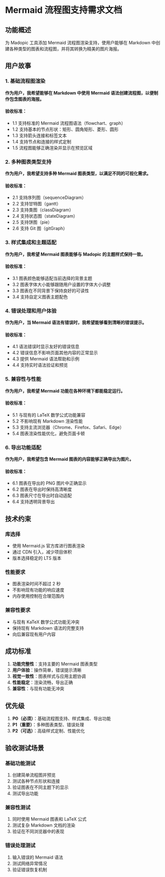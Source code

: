 # Mermaid 流程图支持需求文档

## 功能概述

为 Madopic 工具添加 Mermaid 流程图渲染支持，使用户能够在 Markdown 中创建各种类型的图表和流程图，并将其转换为精美的图片海报。

## 用户故事

### 1. 基础流程图渲染

**作为用户，我希望能够在 Markdown 中使用 Mermaid 语法创建流程图，以便制作包含图表的海报。**

#### 验收标准：
- 1.1 支持标准的 Mermaid 流程图语法（flowchart、graph）
- 1.2 支持基本的节点形状：矩形、圆角矩形、菱形、圆形
- 1.3 支持箭头连接和标签文本
- 1.4 支持节点和连接的样式定制
- 1.5 流程图能够正确渲染并显示在预览区域

### 2. 多种图表类型支持

**作为用户，我希望支持多种 Mermaid 图表类型，以满足不同的可视化需求。**

#### 验收标准：
- 2.1 支持序列图（sequenceDiagram）
- 2.2 支持甘特图（gantt）
- 2.3 支持类图（classDiagram）
- 2.4 支持状态图（stateDiagram）
- 2.5 支持饼图（pie）
- 2.6 支持 Git 图（gitGraph）

### 3. 样式集成和主题适配

**作为用户，我希望 Mermaid 图表能够与 Madopic 的主题样式保持一致。**

#### 验收标准：
- 3.1 图表颜色能够适配当前选择的背景主题
- 3.2 图表字体大小能够跟随用户设置的字体大小调整
- 3.3 图表在不同背景下保持良好的可读性
- 3.4 支持自定义图表主题配色

### 4. 错误处理和用户体验

**作为用户，当 Mermaid 语法有错误时，我希望能够看到清晰的错误提示。**

#### 验收标准：
- 4.1 语法错误时显示友好的错误信息
- 4.2 错误信息不影响页面其他内容的正常显示
- 4.3 提供 Mermaid 语法帮助和示例
- 4.4 支持实时语法验证和预览

### 5. 兼容性与性能

**作为用户，我希望 Mermaid 功能在各种环境下都能稳定运行。**

#### 验收标准：
- 5.1 与现有的 LaTeX 数学公式功能兼容
- 5.2 不影响现有 Markdown 渲染性能
- 5.3 支持主流浏览器（Chrome、Firefox、Safari、Edge）
- 5.4 图表渲染性能优化，避免页面卡顿

### 6. 导出功能适配

**作为用户，我希望包含 Mermaid 图表的内容能够正确导出为图片。**

#### 验收标准：
- 6.1 图表在导出的 PNG 图片中正确显示
- 6.2 图表在导出时保持高清晰度
- 6.3 图表尺寸在导出时自动适配
- 6.4 支持透明背景导出

## 技术约束

### 库选择
- 使用 Mermaid.js 官方库进行图表渲染
- 通过 CDN 引入，减少项目体积
- 版本选择稳定的 LTS 版本

### 性能要求
- 图表渲染时间不超过 2 秒
- 不影响现有功能的响应速度
- 内存使用控制在合理范围内

### 兼容性要求
- 与现有 KaTeX 数学公式功能无冲突
- 保持现有 Markdown 语法的完整支持
- 向后兼容现有用户内容

## 成功标准

1. **功能完整性**：支持主要的 Mermaid 图表类型
2. **用户体验**：操作简单，错误提示清晰
3. **视觉一致性**：图表样式与应用主题协调
4. **性能稳定**：渲染流畅，导出正确
5. **兼容性**：与现有功能无冲突

## 优先级

1. **P0（必须）**：基础流程图支持、样式集成、导出功能
2. **P1（重要）**：多种图表类型、错误处理
3. **P2（可选）**：高级样式定制、性能优化

## 验收测试场景

### 基础功能测试
1. 创建简单流程图并预览
2. 测试各种节点形状和连接
3. 验证图表在不同主题下的显示
4. 测试导出功能

### 兼容性测试
1. 同时使用 Mermaid 图表和 LaTeX 公式
2. 测试复杂 Markdown 文档的渲染
3. 验证在不同浏览器中的表现

### 错误处理测试
1. 输入错误的 Mermaid 语法
2. 测试网络异常情况
3. 验证错误恢复机制